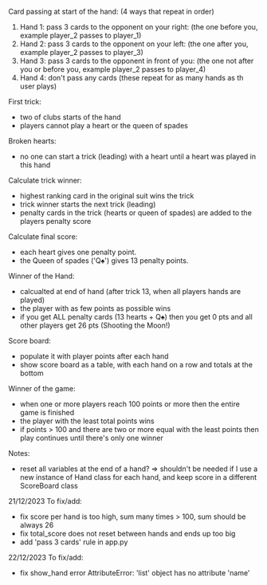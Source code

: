 Card passing at start of the hand: (4 ways that repeat in order)
1. Hand 1: pass 3 cards to the opponent on your right: (the one before you, example player_2 passes to player_1)
2. Hand 2: pass 3 cards to the opponent on your left: (the one after you, example player_2 passes to player_3)
3. Hand 3: pass 3 cards to the opponent in front of you: (the one not after you or before you, example player_2 passes to player_4)
4. Hand 4: don't pass any cards
(these repeat for as many hands as th user plays)

First trick:
 - two of clubs starts of the hand
 - players cannot play a heart or the queen of spades

Broken hearts:
 - no one can start a trick (leading) with a heart until a heart was played in this hand

Calculate trick winner:
 - highest ranking card in the original suit wins the trick
 - trick winner starts the next trick (leading)
 - penalty cards in the trick (hearts or queen of spades) are added to the players penalty score

Calculate final score:
 - each heart gives one penalty point. 
 - the Queen of spades ('Q♠') gives 13 penalty points.

Winner of the Hand:
 - calcualted at end of hand (after trick 13, when all players hands are played)
 - the player with as few points as possible wins
 - if you get ALL penalty cards (13 hearts + Q♠) then you get 0 pts and all other players get 26 pts (Shooting the Moon!)

Score board:
 - populate it with player points after each hand
 - show score board as a table, with each hand on a row and totals at the bottom

Winner of the game:
 - when one or more players reach 100 points or more then the entire game is finished
 - the player with the least total points wins
 - if points > 100 and there are two or more equal with the least points then play continues until there's only one winner

Notes:
 * reset all variables at the end of a hand? => shouldn't be needed if I use a new instance of Hand class for each hand, and keep score in a different ScoreBoard class

21/12/2023 To fix/add:
 - fix score per hand is too high, sum many times > 100, sum should be always 26
 - fix total_score does not reset between hands and ends up too big
 - add 'pass 3 cards' rule in app.py

 22/12/2023 To fix/add:
 - fix show_hand error 
 AttributeError: 'list' object has no attribute 'name'